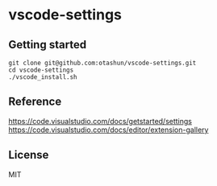 # vscode-settings

## Getting started
```
git clone git@github.com:otashun/vscode-settings.git
cd vscode-settings
./vscode_install.sh
```

## Reference
https://code.visualstudio.com/docs/getstarted/settings
https://code.visualstudio.com/docs/editor/extension-gallery

## License
MIT
